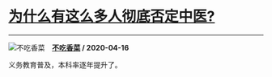 # [为什么有这么多人彻底否定中医?](https://www.zhihu.com/answer/1156340818)

--------------------------------------------------------------

![不吃香菜](https://pic1.zhimg.com/v2-ff3d1503bb2515e2d44adef93d5d7d1b.jpg?source=1940ef5c "不吃香菜")&emsp;**[不吃香菜](https://www.zhihu.com/people/wu-ruo-yu-79-53) / 2020-04-16**

义务教育普及，本科率逐年提升了。


